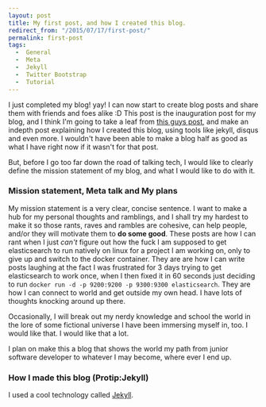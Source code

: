 ```yaml
---
layout: post
title: My first post, and how I created this blog.
redirect_from: "/2015/07/17/first-post/"
permalink: first-post
tags: 
  -  General
  -  Meta
  -  Jekyll
  -  Twitter Bootstrap
  -  Tutorial
---
```


I just completed my blog! yay! I can now start to create blog posts and share them with friends and foes alike :D This post is the inauguration post for my blog, and I think I'm going to take a leaf from [this guys post][1], and make an indepth post explaining how I created this blog, using tools like jekyll, disqus and even more. I wouldn't have been able to make a blog half as good as what I have right now if it wasn't for that post. 

But, before I go too far down the road of talking tech, I would like to clearly define the mission statement of my blog, and what I would like to do with it.

### Mission statement, Meta talk and My plans

My mission statement is a very clear, concise sentence. I want to make a hub for my personal thoughts and ramblings, and I shall try my hardest to make it so those rants, raves and rambles are cohesive, can help people, and/or they will motivate them to **do some good**. These posts are how I can rant when I just *can't* figure out how the fuck I am supposed to get elasticsearch to run natively on linux for a project I am working on, only to give up and switch to the docker container. They are are how I can write posts laughing at the fact I was frustrated for 3 days trying to get elasticsearch to work once, when I then fixed it in 60 seconds just deciding to run `docker run -d -p 9200:9200 -p 9300:9300 elasticsearch`. They are how I can connect to world and get outside my own head. I have lots of thoughts knocking around up there.

Occasionally, I will break out my nerdy knowledge and school the world in the lore of some fictional universe I have been immersing myself in, too. I would like that. I would like that a lot.

I plan on make this a blog that shows the world my path from junior software developer to whatever I may become, where ever I end up.

### How I made this blog (Protip:Jekyll)
I used a cool technology called [Jekyll][3].

[1]: http://joshualande.com/jekyll-github-pages-poole/
[2]: https://www.youtube.com/watch?v=Pkyy57iMaB0
[3]: http://jekyllrb.com/